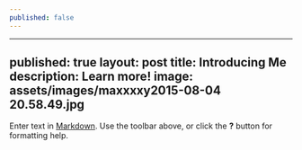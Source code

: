 ```yaml
---
published: false
---
```

---
published: true
layout: post
title: Introducing Me
description: Learn more!
image: assets/images/maxxxxy2015-08-04 20.58.49.jpg
---

Enter text in [Markdown](http://daringfireball.net/projects/markdown/). Use the toolbar above, or click the **?** button for formatting help.
